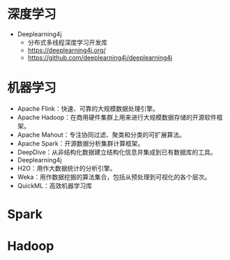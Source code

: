 # 深度学习

- Deeplearning4j
    - 分布式多线程深度学习开发库
    - https://deeplearning4j.org/
    - <https://github.com/deeplearning4j/deeplearning4j>

# 机器学习

- Apache Flink：快速、可靠的大规模数据处理引擎。
- Apache Hadoop：在商用硬件集群上用来进行大规模数据存储的开源软件框架。
- Apache Mahout：专注协同过滤、聚类和分类的可扩展算法。
- Apache Spark：开源数据分析集群计算框架。
- DeepDive：从非结构化数据建立结构化信息并集成到已有数据库的工具。
- Deeplearning4j
- H2O：用作大数据统计的分析引擎。
- Weka：用作数据挖掘的算法集合，包括从预处理到可视化的各个层次。
- QuickML：高效机器学习库

# Spark

# Hadoop
